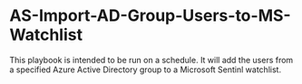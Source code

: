 # AS-Import-AD-Group-Users-to-MS-Watchlist
This playbook is intended to be run on a schedule. It will add the users from a specified Azure Active Directory group to a Microsoft Sentinl watchlist.
